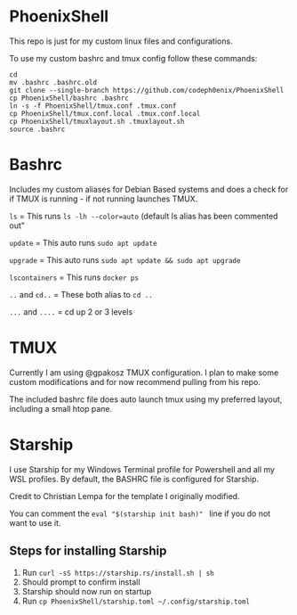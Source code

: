 # PhoenixShell
This repo is just for my custom linux files and configurations.

To use my custom bashrc and tmux config follow these commands:

```
cd
mv .bashrc .bashrc.old
git clone --single-branch https://github.com/codeph0enix/PhoenixShell
cp PhoenixShell/bashrc .bashrc
ln -s -f PhoenixShell/tmux.conf .tmux.conf
cp PhoenixShell/tmux.conf.local .tmux.conf.local
cp PhoenixShell/tmuxlayout.sh .tmuxlayout.sh
source .bashrc
```

# Bashrc
Includes my custom aliases for Debian Based systems and does a check for if TMUX is running - if not running launches TMUX.


`ls` = This runs `ls -lh --color=auto` (default ls alias has been commented out"

`update` = This auto runs `sudo apt update`

`upgrade` = This auto runs `sudo apt update && sudo apt upgrade`

`lscontainers` = This runs `docker ps`

`..` and `cd..` = These both alias to `cd ..`

`...` and `....` = cd up 2 or 3 levels
# TMUX
Currently I am using @gpakosz TMUX configuration. I plan to make some custom modifications and for now recommend pulling from his repo.

The included bashrc file does auto launch tmux using my preferred layout, including a small htop pane.

# Starship
I use Starship for my Windows Terminal profile for Powershell and all my WSL profiles. By default, the BASHRC file is configured for Starship.

Credit to Christian Lempa for the template I originally modified.

You can comment the `eval "$(starship init bash)" ` line if you do not want to use it.

## Steps for installing Starship

1.  Run `curl -sS https://starship.rs/install.sh | sh`
2.  Should prompt to confirm install
3.  Starship should now run on startup
4.  Run `cp PhoenixShell/starship.toml ~/.config/starship.toml`
